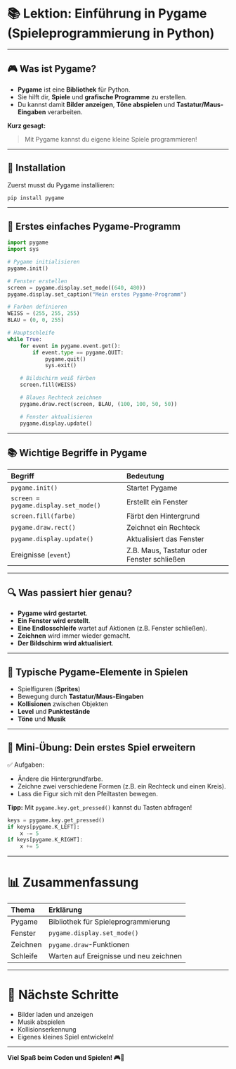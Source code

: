 # 📚 Lektion: Einführung in Pygame (Spieleprogrammierung in Python)

---

## 🎮 Was ist Pygame?

- **Pygame** ist eine **Bibliothek** für Python.
- Sie hilft dir, **Spiele** und **grafische Programme** zu erstellen.
- Du kannst damit **Bilder anzeigen**, **Töne abspielen** und **Tastatur/Maus-Eingaben** verarbeiten.

**Kurz gesagt:**

> Mit Pygame kannst du eigene kleine Spiele programmieren!

---

## 🚀 Installation

Zuerst musst du Pygame installieren:

```bash
pip install pygame
```

---

## 📘 Erstes einfaches Pygame-Programm

```python
import pygame
import sys

# Pygame initialisieren
pygame.init()

# Fenster erstellen
screen = pygame.display.set_mode((640, 480))
pygame.display.set_caption("Mein erstes Pygame-Programm")

# Farben definieren
WEISS = (255, 255, 255)
BLAU = (0, 0, 255)

# Hauptschleife
while True:
    for event in pygame.event.get():
        if event.type == pygame.QUIT:
            pygame.quit()
            sys.exit()

    # Bildschirm weiß färben
    screen.fill(WEISS)

    # Blaues Rechteck zeichnen
    pygame.draw.rect(screen, BLAU, (100, 100, 50, 50))

    # Fenster aktualisieren
    pygame.display.update()
```

---

## 📚 Wichtige Begriffe in Pygame

| Begriff                                | Bedeutung                                   |
| :------------------------------------- | :------------------------------------------ |
| `pygame.init()`                      | Startet Pygame                              |
| `screen = pygame.display.set_mode()` | Erstellt ein Fenster                        |
| `screen.fill(farbe)`                 | Färbt den Hintergrund                      |
| `pygame.draw.rect()`                 | Zeichnet ein Rechteck                       |
| `pygame.display.update()`            | Aktualisiert das Fenster                    |
| Ereignisse (`event`)                 | Z.B. Maus, Tastatur oder Fenster schließen |

---

## 🔍 Was passiert hier genau?

- **Pygame wird gestartet**.
- **Ein Fenster wird erstellt**.
- **Eine Endlosschleife** wartet auf Aktionen (z.B. Fenster schließen).
- **Zeichnen** wird immer wieder gemacht.
- **Der Bildschirm wird aktualisiert**.

---

## 🧐 Typische Pygame-Elemente in Spielen

- Spielfiguren (**Sprites**)
- Bewegung durch **Tastatur/Maus-Eingaben**
- **Kollisionen** zwischen Objekten
- **Level** und **Punktestände**
- **Töne** und **Musik**

---

## 📖 Mini-Übung: Dein erstes Spiel erweitern

✅ Aufgaben:

- Ändere die Hintergrundfarbe.
- Zeichne zwei verschiedene Formen (z.B. ein Rechteck und einen Kreis).
- Lass die Figur sich mit den Pfeiltasten bewegen.

**Tipp:** Mit `pygame.key.get_pressed()` kannst du Tasten abfragen!

```python
keys = pygame.key.get_pressed()
if keys[pygame.K_LEFT]:
    x -= 5
if keys[pygame.K_RIGHT]:
    x += 5
```

---

# 📊 Zusammenfassung

| Thema    | Erklärung                             |
| :------- | :------------------------------------- |
| Pygame   | Bibliothek für Spieleprogrammierung   |
| Fenster  | `pygame.display.set_mode()`          |
| Zeichnen | `pygame.draw`-Funktionen             |
| Schleife | Warten auf Ereignisse und neu zeichnen |

---

# 🚀 Nächste Schritte

- Bilder laden und anzeigen
- Musik abspielen
- Kollisionserkennung
- Eigenes kleines Spiel entwickeln!

---

**Viel Spaß beim Coden und Spielen! 🎮💪**

